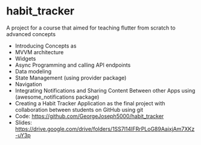 # habit_tracker



A project for a course that aimed for teaching flutter from scratch to advanced concepts
- Introducing Concepts as 
- MVVM architecture
 - Widgets
 - Async Programming and calling API endpoints
 - Data modeling 
 - State Management (using provider package)
 - Navigation
 - Integrating Notifications and Sharing Content Between other Apps using (awesome_notifications package)
- Creating a Habit Tracker Application as the final project with collaboration between students on GitHub using git
- Code: https://github.com/GeorgeJoseph5000/habit_tracker
- Slides: https://drive.google.com/drive/folders/1SS7l14IFRrPLoG89AaixjAm7XKz-uY3p
